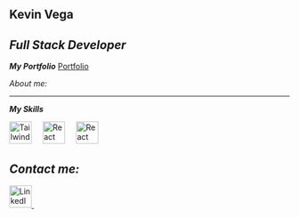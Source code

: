 ## Kevin Vega
<!----> 

## _Full Stack Developer_
 
<!---->
_**My Portfolio**_  [Portfolio](https://portfolio-app-nine-lovat.vercel.app/)

_About me:_
* ****

_**My Skills**_

<div aling="left">
<img src="https://upload.wikimedia.org/wikipedia/commons/thumb/d/d5/Tailwind_CSS_Logo.svg/2560px-Tailwind_CSS_Logo.svg.png" alt="Tailwind CSS Logo" height="40">
<img width="12" />
<img src="https://upload.wikimedia.org/wikipedia/commons/thumb/a/a7/React-icon.svg/2300px-React-icon.svg.png" alt="React Logo" height="40">
<img width="12" />
<img src="https://cdn-icons-png.flaticon.com/512/5968/5968322.png" alt="React Logo" height="40">
<img width="12" />
</div>

## _Contact me:_
<a href="https://www.linkedin.com/in/kevin-vega-462aa1259/">
 <img src="https://cdn.freelogovectors.net/wp-content/uploads/2023/04/linkedin_logo-freelogovectors.net_.png" alt="LinkedIn Logo" height="40">
<img width="12" />
</a>



